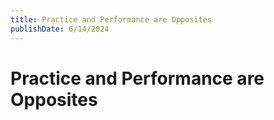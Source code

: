 ```yaml
---
title: Practice and Performance are Opposites
publishDate: 6/14/2024
---
```


# Practice and Performance are Opposites
